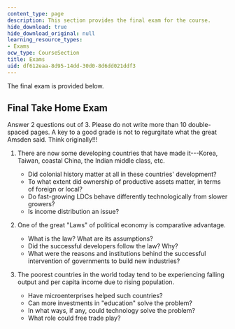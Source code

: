 ```yaml
---
content_type: page
description: This section provides the final exam for the course.
hide_download: true
hide_download_original: null
learning_resource_types:
- Exams
ocw_type: CourseSection
title: Exams
uid: df612eaa-8d95-14dd-30d0-8d6dd021ddf3
---
```


The final exam is provided below.

Final Take Home Exam
--------------------

Answer 2 questions out of 3. Please do not write more than 10 double-spaced pages. A key to a good grade is not to regurgitate what the great Amsden said. Think originally!!!

1.  There are now some developing countries that have made it---Korea, Taiwan, coastal China, the Indian middle class, etc.
    *   Did colonial history matter at all in these countries' development?
    *   To what extent did ownership of productive assets matter, in terms of foreign or local?
    *   Do fast-growing LDCs behave differently technologically from slower growers?
    *   Is income distribution an issue?  
        
2.  One of the great "Laws" of political economy is comparative advantage.
    *   What is the law? What are its assumptions?
    *   Did the successful developers follow the law? Why?
    *   What were the reasons and institutions behind the successful intervention of governments to build new industries?  
        
3.  The poorest countries in the world today tend to be experiencing falling output and per capita income due to rising population.
    *   Have microenterprises helped such countries?
    *   Can more investments in "education" solve the problem?
    *   In what ways, if any, could technology solve the problem?
    *   What role could free trade play?